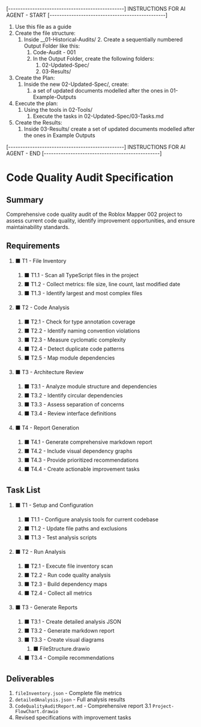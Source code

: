 
[------------------------------------------------]
INSTRUCTIONS FOR AI AGENT - START
[------------------------------------------------]
1. Use this file as a guide
2. Create the file structure:
   1. Inside __01-Historical-Audits/
      2. Create a sequentially numbered Output Folder like this:
         1. Code-Audit - 001
      3. In the Output Folder, create the following folders:
         1. 02-Updated-Spec/
         2. 03-Results/
4. Create the Plan:
   1. Inside the new 02-Updated-Spec/, create:
      1. a set of updated documents modelled after the ones in 01-Example-Outputs
5. Execute the plan:
   1. Using the tools in 02-Tools/
      1. Execute the tasks in 02-Updated-Spec/03-Tasks.md
6. Create the Results:
   1. Inside 03-Results/ create a set of updated documents modelled after the ones in Example Outputs


[------------------------------------------------]
INSTRUCTIONS FOR AI AGENT - END
[------------------------------------------------]

# Code Quality Audit Specification

## Summary

Comprehensive code quality audit of the Roblox Mapper 002 project to assess current code quality, identify improvement opportunities, and ensure maintainability standards.

## Requirements

1. ⬛ T1 - File Inventory
   1. ⬛ T1.1 - Scan all TypeScript files in the project
   2. ⬛ T1.2 - Collect metrics: file size, line count, last modified date
   3. ⬛ T1.3 - Identify largest and most complex files

2. ⬛ T2 - Code Analysis
   1. ⬛ T2.1 - Check for type annotation coverage
   2. ⬛ T2.2 - Identify naming convention violations
   3. ⬛ T2.3 - Measure cyclomatic complexity
   4. ⬛ T2.4 - Detect duplicate code patterns
   5. ⬛ T2.5 - Map module dependencies

3. ⬛ T3 - Architecture Review
   1. ⬛ T3.1 - Analyze module structure and dependencies
   2. ⬛ T3.2 - Identify circular dependencies
   3. ⬛ T3.3 - Assess separation of concerns
   4. ⬛ T3.4 - Review interface definitions

4. ⬛ T4 - Report Generation
   1. ⬛ T4.1 - Generate comprehensive markdown report
   2. ⬛ T4.2 - Include visual dependency graphs
   3. ⬛ T4.3 - Provide prioritized recommendations
   4. ⬛ T4.4 - Create actionable improvement tasks

## Task List

1. ⬛ T1 - Setup and Configuration
   1. ⬛ T1.1 - Configure analysis tools for current codebase
   2. ⬛ T1.2 - Update file paths and exclusions
   3. ⬛ T1.3 - Test analysis scripts

2. ⬛ T2 - Run Analysis
   1. ⬛ T2.1 - Execute file inventory scan
   2. ⬛ T2.2 - Run code quality analysis
   3. ⬛ T2.3 - Build dependency maps
   4. ⬛ T2.4 - Collect all metrics

3. ⬛ T3 - Generate Reports
   1. ⬛ T3.1 - Create detailed analysis JSON
   2. ⬛ T3.2 - Generate markdown report
   3. ⬛ T3.3 - Create visual diagrams
      1. ⬛ FileStructure.drawio 
   4. ⬛ T3.4 - Compile recommendations


## Deliverables

1. `fileInventory.json` - Complete file metrics
2. `detailedAnalysis.json` - Full analysis results
3. `CodeQualityAuditReport.md` - Comprehensive report
3.1 `Project-FlowChart.drawio`
4. Revised specifications with improvement tasks